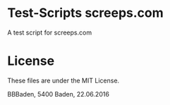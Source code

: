 # Test-Scripts screeps.com
A test script for screeps.com

# License
These files are under the MIT License.

BBBaden, 5400 Baden, 22.06.2016
